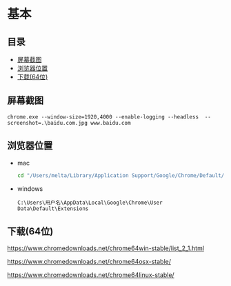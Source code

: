 # 基本

## 目录

-   [屏幕截图](#屏幕截图)
-   [浏览器位置](#浏览器位置)
-   [下载(64位)](#下载64位)

## 屏幕截图

```纯文本
chrome.exe --window-size=1920,4000 --enable-logging --headless  --screenshot=.\baidu.com.jpg www.baidu.com
```

## 浏览器位置

-   mac
    ```bash
    cd "/Users/melta/Library/Application Support/Google/Chrome/Default/Extensions"
    ```
-   windows
    ```纯文本
    C:\Users\用户名\AppData\Local\Google\Chrome\User Data\Default\Extensions
    ```

## 下载(64位)

<https://www.chromedownloads.net/chrome64win-stable/list_2_1.html>

<https://www.chromedownloads.net/chrome64osx-stable/>

<https://www.chromedownloads.net/chrome64linux-stable/>
